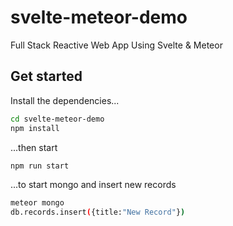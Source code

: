 # svelte-meteor-demo
Full Stack Reactive Web App Using Svelte &amp; Meteor

## Get started
Install the dependencies...

```bash
cd svelte-meteor-demo
npm install
```

...then start

```bash
npm run start
```

...to start mongo and insert new records
```bash
meteor mongo
db.records.insert({title:"New Record"})
```
